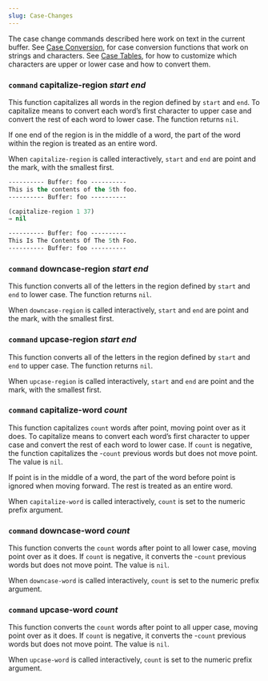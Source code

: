 ```yaml
---
slug: Case-Changes
---
```


The case change commands described here work on text in the current buffer. See [Case Conversion](/docs/elisp/Case-Conversion), for case conversion functions that work on strings and characters. See [Case Tables](/docs/elisp/Case-Tables), for how to customize which characters are upper or lower case and how to convert them.

### <span className="tag command">`command`</span> **capitalize-region** *start end*

This function capitalizes all words in the region defined by `start` and `end`. To capitalize means to convert each word’s first character to upper case and convert the rest of each word to lower case. The function returns `nil`.

If one end of the region is in the middle of a word, the part of the word within the region is treated as an entire word.

When `capitalize-region` is called interactively, `start` and `end` are point and the mark, with the smallest first.

```lisp
---------- Buffer: foo ----------
This is the contents of the 5th foo.
---------- Buffer: foo ----------
```



```lisp
(capitalize-region 1 37)
⇒ nil

---------- Buffer: foo ----------
This Is The Contents Of The 5th Foo.
---------- Buffer: foo ----------
```

### <span className="tag command">`command`</span> **downcase-region** *start end*

This function converts all of the letters in the region defined by `start` and `end` to lower case. The function returns `nil`.

When `downcase-region` is called interactively, `start` and `end` are point and the mark, with the smallest first.

### <span className="tag command">`command`</span> **upcase-region** *start end*

This function converts all of the letters in the region defined by `start` and `end` to upper case. The function returns `nil`.

When `upcase-region` is called interactively, `start` and `end` are point and the mark, with the smallest first.

### <span className="tag command">`command`</span> **capitalize-word** *count*

This function capitalizes `count` words after point, moving point over as it does. To capitalize means to convert each word’s first character to upper case and convert the rest of each word to lower case. If `count` is negative, the function capitalizes the -`count` previous words but does not move point. The value is `nil`.

If point is in the middle of a word, the part of the word before point is ignored when moving forward. The rest is treated as an entire word.

When `capitalize-word` is called interactively, `count` is set to the numeric prefix argument.

### <span className="tag command">`command`</span> **downcase-word** *count*

This function converts the `count` words after point to all lower case, moving point over as it does. If `count` is negative, it converts the -`count` previous words but does not move point. The value is `nil`.

When `downcase-word` is called interactively, `count` is set to the numeric prefix argument.

### <span className="tag command">`command`</span> **upcase-word** *count*

This function converts the `count` words after point to all upper case, moving point over as it does. If `count` is negative, it converts the -`count` previous words but does not move point. The value is `nil`.

When `upcase-word` is called interactively, `count` is set to the numeric prefix argument.
